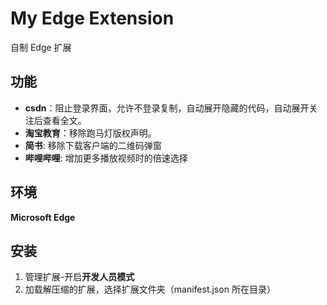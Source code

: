 # My Edge Extension
自制 Edge 扩展
## 功能
- **csdn**：阻止登录界面，允许不登录复制，自动展开隐藏的代码，自动展开关注后查看全文。
- **淘宝教育**：移除跑马灯版权声明。
- **简书**: 移除下载客户端的二维码弹窗
- **哔哩哔哩**: 增加更多播放视频时的倍速选择

## 环境
**Microsoft Edge**

## 安装
1. 管理扩展-开启**开发人员模式**
2. 加载解压缩的扩展，选择扩展文件夹（manifest.json 所在目录）
